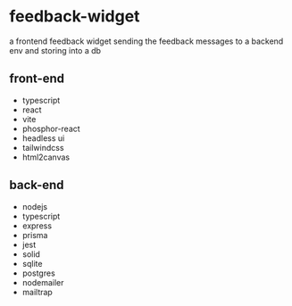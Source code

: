 # feedback-widget

a frontend feedback widget sending the feedback messages to a backend env and storing into a db

## front-end

- typescript
- react
- vite
- phosphor-react
- headless ui
- tailwindcss
- html2canvas

## back-end

- nodejs
- typescript
- express
- prisma
- jest
- solid
- sqlite
- postgres
- nodemailer
- mailtrap
